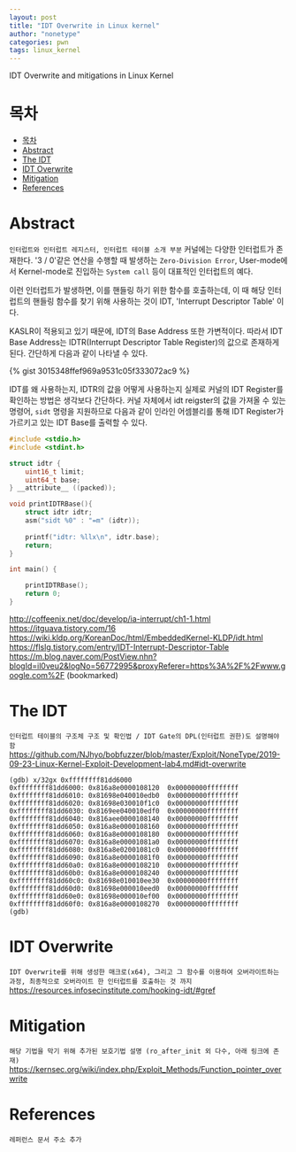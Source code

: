 ```yaml
---
layout: post
title: "IDT Overwrite in Linux kernel"
author: "nonetype"
categories: pwn
tags: linux_kernel
---
```


IDT Overwrite and mitigations in Linux Kernel

# 목차


<!-- @import "[TOC]" {cmd="toc" depthFrom=1 depthTo=6 orderedList=false} -->

<!-- code_chunk_output -->

- [목차](#목차)
- [Abstract](#abstract)
- [The IDT](#the-idt)
- [IDT Overwrite](#idt-overwrite)
- [Mitigation](#mitigation)
- [References](#references)

<!-- /code_chunk_output -->


# Abstract
`인터럽트와 인터럽트 레지스터, 인터럽트 테이블 소개 부분`
커널에는 다양한 인터럽트가 존재한다. '3 / 0'같은 연산을 수행할 때 발생하는 `Zero-Division Error`, User-mode에서 Kernel-mode로 진입하는 `System call` 등이 대표적인 인터럽트의 예다.

이런 인터럽트가 발생하면, 이를 핸들링 하기 위한 함수를 호출하는데, 이 때 해당 인터럽트의 핸들링 함수를 찾기 위해 사용하는 것이 IDT, 'Interrupt Descriptor Table' 이다.

KASLR이 적용되고 있기 때문에, IDT의 Base Address 또한 가변적이다. 따라서 IDT Base Address는 IDTR(Interrupt Descriptor Table Register)의 값으로 존재하게 된다.
간단하게 다음과 같이 나타낼 수 있다.

{% gist 3015348ffef969a9531c05f333072ac9 %}

IDT를 왜 사용하는지, IDTR의 값을 어떻게 사용하는지 
실제로 커널의 IDT Register를 확인하는 방법은 생각보다 간단하다.
커널 자체에서 idt reigster의 값을 가져올 수 있는 명령어, `sidt` 명령을 지원하므로 다음과 같이 인라인 어셈블리를 통해 IDT Register가 가르키고 있는 IDT Base를 출력할 수 있다.

```c
#include <stdio.h>
#include <stdint.h>

struct idtr {
	uint16_t limit;
	uint64_t base;
} __attribute__ ((packed));

void printIDTRBase(){
	struct idtr idtr;
	asm("sidt %0" : "=m" (idtr));
	
	printf("idtr: %llx\n", idtr.base);
	return;
}

int main() {

    printIDTRBase();
    return 0;
}
```

http://coffeenix.net/doc/develop/ia-interrupt/ch1-1.html
https://itguava.tistory.com/16
https://wiki.kldp.org/KoreanDoc/html/EmbeddedKernel-KLDP/idt.html
https://flslg.tistory.com/entry/IDT-Interrupt-Descriptor-Table
https://m.blog.naver.com/PostView.nhn?blogId=il0veu2&logNo=56772995&proxyReferer=https%3A%2F%2Fwww.google.com%2F (bookmarked)



# The IDT
`인터럽트 테이블의 구조체 구조 및 확인법 / IDT Gate의 DPL(인터럽트 권한)도 설명해야 함`
https://github.com/NJhyo/bobfuzzer/blob/master/Exploit/NoneType/2019-09-23-Linux-Kernel-Exploit-Development-lab4.md#idt-overwrite

```
(gdb) x/32gx 0xffffffff81dd6000
0xffffffff81dd6000:	0x816a8e0000108120	0x00000000ffffffff
0xffffffff81dd6010:	0x81698e040010edb0	0x00000000ffffffff
0xffffffff81dd6020:	0x81698e030010f1c0	0x00000000ffffffff
0xffffffff81dd6030:	0x8169ee040010edf0	0x00000000ffffffff
0xffffffff81dd6040:	0x816aee0000108140	0x00000000ffffffff
0xffffffff81dd6050:	0x816a8e0000108160	0x00000000ffffffff
0xffffffff81dd6060:	0x816a8e0000108180	0x00000000ffffffff
0xffffffff81dd6070:	0x816a8e00001081a0	0x00000000ffffffff
0xffffffff81dd6080:	0x816a8e02001081c0	0x00000000ffffffff
0xffffffff81dd6090:	0x816a8e00001081f0	0x00000000ffffffff
0xffffffff81dd60a0:	0x816a8e0000108210	0x00000000ffffffff
0xffffffff81dd60b0:	0x816a8e0000108240	0x00000000ffffffff
0xffffffff81dd60c0:	0x81698e010010ee30	0x00000000ffffffff
0xffffffff81dd60d0:	0x81698e000010eed0	0x00000000ffffffff
0xffffffff81dd60e0:	0x81698e000010ef00	0x00000000ffffffff
0xffffffff81dd60f0:	0x816a8e0000108270	0x00000000ffffffff
(gdb)
```
<!--![55392467](https://i.imgur.com/XmpVSvW.jpg)-->

# IDT Overwrite
`IDT Overwrite를 위해 생성한 매크로(x64), 그리고 그 함수를 이용하여 오버라이트하는 과정, 최종적으로 오버라이트 한 인터럽트를 호출하는 것 까지`
https://resources.infosecinstitute.com/hooking-idt/#gref

# Mitigation
`해당 기법을 막기 위해 추가된 보호기법 설명 (ro_after_init 외 다수, 아래 링크에 존재)`
https://kernsec.org/wiki/index.php/Exploit_Methods/Function_pointer_overwrite

# References
`레퍼런스 문서 주소 추가`